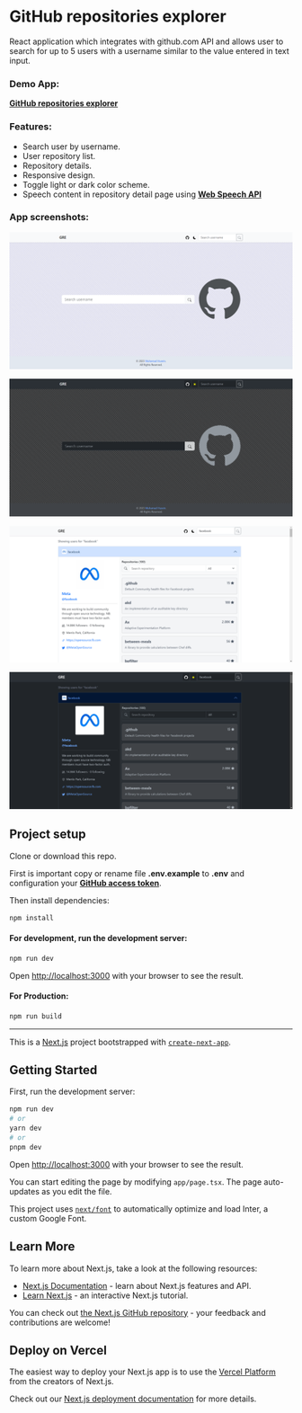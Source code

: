 	
# GitHub repositories explorer

React application which integrates with github.com API and allows user to search for up to 5 users with a username similar to the value entered in text input.
	
### Demo App:

**[GitHub repositories explorer](https://github-repositories-explorer-q.netlify.app/)**

### Features:

- Search user by username.
- User repository list.
- Repository details.
- Responsive design.
- Toggle light or dark color scheme.
- Speech content in repository detail page using **[Web Speech API](https://developer.mozilla.org/en-US/docs/Web/API/Web_Speech_API)**

### App screenshots:

![Home](https://raw.githubusercontent.com/M-Husein/github-repositories-explorer/main/img/home.png)

![Home dark](https://raw.githubusercontent.com/M-Husein/github-repositories-explorer/main/img/home_dark.png)

![Search result](https://raw.githubusercontent.com/M-Husein/github-repositories-explorer/main/img/search_result.png)

![Search result dark](https://raw.githubusercontent.com/M-Husein/github-repositories-explorer/main/img/search_result_dark.png)

## Project setup

Clone or download this repo.

First is important copy or rename file **.env.example** to **.env** and configuration your **[GitHub access token](https://docs.github.com/en/authentication/keeping-your-account-and-data-secure/managing-your-personal-access-tokens)**.

Then install dependencies:

```bash
npm install
```

#### For development, run the development server:

```bash
npm run dev
```

Open [http://localhost:3000](http://localhost:3000) with your browser to see the result.

#### For Production:

```bash
npm run build
```

<hr />

This is a [Next.js](https://nextjs.org/) project bootstrapped with [`create-next-app`](https://github.com/vercel/next.js/tree/canary/packages/create-next-app).

## Getting Started

First, run the development server:

```bash
npm run dev
# or
yarn dev
# or
pnpm dev
```

Open [http://localhost:3000](http://localhost:3000) with your browser to see the result.

You can start editing the page by modifying `app/page.tsx`. The page auto-updates as you edit the file.

This project uses [`next/font`](https://nextjs.org/docs/basic-features/font-optimization) to automatically optimize and load Inter, a custom Google Font.

## Learn More

To learn more about Next.js, take a look at the following resources:

- [Next.js Documentation](https://nextjs.org/docs) - learn about Next.js features and API.
- [Learn Next.js](https://nextjs.org/learn) - an interactive Next.js tutorial.

You can check out [the Next.js GitHub repository](https://github.com/vercel/next.js/) - your feedback and contributions are welcome!

## Deploy on Vercel

The easiest way to deploy your Next.js app is to use the [Vercel Platform](https://vercel.com/new?utm_medium=default-template&filter=next.js&utm_source=create-next-app&utm_campaign=create-next-app-readme) from the creators of Next.js.

Check out our [Next.js deployment documentation](https://nextjs.org/docs/deployment) for more details.
